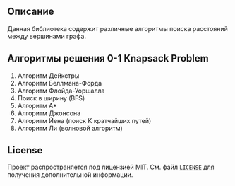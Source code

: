 ## Описание
Данная библиотека содержит различные алгоритмы поиска расстояний между вершинами графа.

## Алгоритмы решения 0-1 Knapsack Problem
1. Алгоритм Дейкстры
2. Алгоритм Беллмана-Форда
3. Алгоритм Флойда-Уоршалла
4. Поиск в ширину (BFS)
5. Алгоритм A*
6. Алгоритм Джонсона
7. Алгоритм Йена (поиск K кратчайших путей)
8. Алгоритм Ли (волновой алгоритм)

## License

Проект распространяется под лицензией MIT. См. файл [`LICENSE`](LICENSE.md) для получения дополнительной информации.
